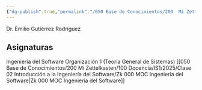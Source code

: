 ```yaml
---
{"dg-publish":true,"permalink":"/050 Base de Conocimientos/200  Mi Zettelkasten/100 Docencia/EGR Zettel Lectures/","tags":["gardenEntry"]}
---
```


Dr. Emilio Gutiérrez Rodríguez

## Asignaturas
Ingeniería del Software
Organización 1 (Teoría General de Sistemas)
[[050 Base de Conocimientos/200  Mi Zettelkasten/100 Docencia/IS1/2025/Clase 02 Introducción a la Ingeniería del Software/Zk 000 MOC Ingeniería del Software\|Zk 000 MOC Ingeniería del Software]]